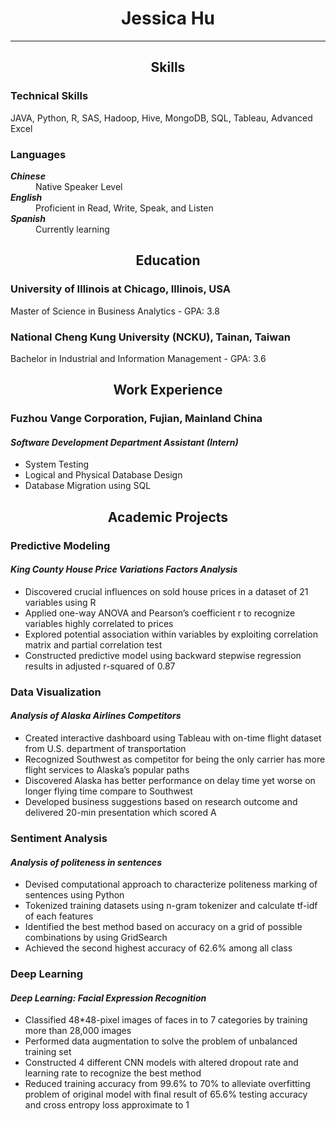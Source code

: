 <!DOCTYPE html>
<html>
<head>
<h1 align="center">Jessica Hu</h1>
<hr>
</head>
  
<body>


<h2 align="center">Skills</h2>


<h3>Technical Skills</h3>
<p>JAVA, Python, R, SAS, Hadoop, Hive, MongoDB, SQL, Tableau, Advanced Excel</p>

<h3>Languages</h3>
<dl>
  <dt><b><i>Chinese</b></i></dt>
    <dd>Native Speaker Level</dd>
  <dt><b><i>English</i></b></dt>
    <dd>Proficient in Read, Write, Speak, and Listen</dd>
   <dt><b><i>Spanish</i></b></dt>
    <dd>Currently learning</dd>
</dl>

<h2 align="center">Education</h2>

<h3>University of Illinois at Chicago, Illinois, USA</h3>
<p>Master of Science in Business Analytics - GPA: 3.8</p>
<h3>National Cheng Kung University (NCKU), Tainan, Taiwan</h3>
<p>Bachelor in Industrial and Information Management - GPA: 3.6</p>


<h2 align="center">Work Experience</h2>
<h3>Fuzhou Vange Corporation, Fujian, Mainland China</h3>
<h4><i>Software Development Department Assistant (Intern)</i></h4>
<ul>
  <li>System Testing</li>
  <li>Logical and Physical Database Design</li>
  <li>Database Migration using SQL</li>
</ul>


<h2 align="center">Academic Projects</h2>

<h3>Predictive Modeling</h3>
<h4><i>King County House Price Variations Factors Analysis</i></h4>
<ul>
  <li>Discovered crucial influences on sold house prices in a dataset of 21 variables using R</li>
  <li>Applied one-way ANOVA and Pearson’s coefficient r to recognize variables highly correlated to prices</li>
  <li>Explored potential association within variables by exploiting correlation matrix and partial correlation test</li>
  <li>Constructed predictive model using backward stepwise regression results in adjusted r-squared of 0.87</li>
</ul>

<h3>Data Visualization</h3>
<h4><i>Analysis of Alaska Airlines Competitors</i></h4>
<ul>
  <li>Created interactive dashboard using Tableau with on-time flight dataset from U.S. department of transportation</li>
  <li>Recognized Southwest as competitor for being the only carrier has more flight services to Alaska’s popular paths</li>
  <li>Discovered Alaska has better performance on delay time yet worse on longer flying time compare to Southwest</li>
  <li>Developed business suggestions based on research outcome and delivered 20-min presentation which scored A</li>
</ul>

<h3>Sentiment Analysis</h3>
<h4><i>Analysis of politeness in sentences</i></h4>
<ul>
  <li>Devised computational approach to characterize politeness marking of sentences using Python</li>
  <li>Tokenized training datasets using n-gram tokenizer and calculate tf-idf of each features</li>
  <li>Identified the best method based on accuracy on a grid of possible combinations by using GridSearch</li>
  <li>Achieved the second highest accuracy of 62.6% among all class</li>  
</ul>

<h3>Deep Learning</h3>
<h4><i>Deep Learning: Facial Expression Recognition</i></h4>
<ul>
  <li>Classified 48*48-pixel images of faces in to 7 categories by training more than 28,000 images</li>
  <li>Performed data augmentation to solve the problem of unbalanced training set</li>
  <li>Constructed 4 different CNN models with altered dropout rate and learning rate to recognize the best method</li>
  <li>Reduced training accuracy from 99.6% to 70% to alleviate overfitting problem of original model with final result of    65.6% testing accuracy and cross entropy loss approximate to 1</li>
</ul>





</body>
</html>
